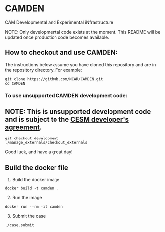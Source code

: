 # CAMDEN
CAM Developmental and Experimental iNfrastructure

NOTE:  Only developmental code exists at the moment.  This README will be updated once production code becomes available.

## How to checkout and use CAMDEN:

The instructions below assume you have cloned this repository and are in the repository directory. For example:
```
git clone https://github.com/NCAR/CAMDEN.git
cd CAMDEN
```

### To use unsupported CAMDEN **development** code:

## NOTE: This is **unsupported** development code and is subject to the [CESM developer's agreement](http://www.cgd.ucar.edu/cseg/development-code.html).
```
git checkout development
./manage_externals/checkout_externals
```

Good luck, and have a great day!

## Build the docker file
1. Build the docker image
```
docker build -t camden .
```
2. Run the image
```
docker run --rm -it camden
```
3. Submit the case
```
./case.submit
```